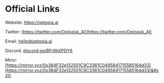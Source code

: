 # Official Links

Website: [https://optopia.](https://optopia.xyz)[ai](https://optppia.ai)

Twitter: [https://twitter.com/Optopia\_AI](https://twitter.com/Optopia\_AI)

Email: hello@optopia.ai

Discord: [discord.gg/BFr9hXPDY6](https://t.co/RnhgvWMa9e)

Miror: [https://mirror.xyz/0x384F32e132501C9C3361C0495841715585164d33](https://mirror.xyz/0x384F32e132501C9C3361C0495841715585164d33)&#x20;
